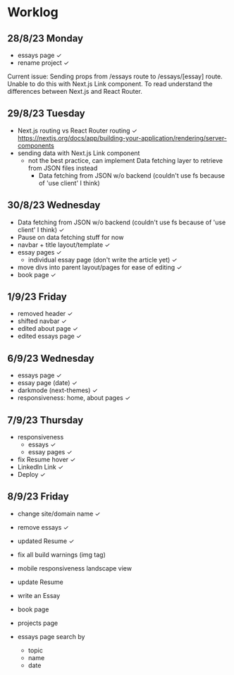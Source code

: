# Worklog
## 28/8/23 Monday
- essays page ✓
- rename project ✓

Current issue: Sending props from /essays route to /essays/[essay] route.
Unable to do this with Next.js Link component.
To read understand the differences between Next.js and React Router.

## 29/8/23 Tuesday
- Next.js routing vs React Router routing ✓
https://nextjs.org/docs/app/building-your-application/rendering/server-components
- sending data with Next.js Link component
    - not the best practice, can implement Data fetching layer to retrieve from JSON files instead
        - Data fetching from JSON w/o backend (couldn't use fs because of 'use client' I think)

## 30/8/23 Wednesday
- Data fetching from JSON w/o backend (couldn't use fs because of 'use client' I think) ✓
- Pause on data fetching stuff for now
- navbar + title layout/template ✓
- essay pages ✓
    - individual essay page (don't write the article yet) ✓
- move divs into parent layout/pages for ease of editing ✓
- book page ✓

## 1/9/23 Friday
- removed header ✓
- shifted navbar ✓
- edited about page ✓
- edited essays page ✓

## 6/9/23 Wednesday
- essays page ✓
- essay page (date) ✓
- darkmode (next-themes) ✓
- responsiveness: home, about pages ✓

## 7/9/23 Thursday
- responsiveness
    - essays ✓
    - essay pages ✓
- fix Resume hover ✓
- LinkedIn Link ✓
- Deploy ✓

## 8/9/23 Friday
- change site/domain name ✓
- remove essays ✓
- updated Resume ✓

- fix all build warnings (img tag)
- mobile responsiveness landscape view

- update Resume
- write an Essay
- book page
- projects page
- essays page search by
    - topic
    - name
    - date


